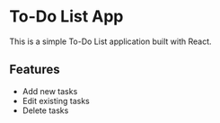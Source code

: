 # To-Do List App

This is a simple To-Do List application built with React.

## Features

- Add new tasks
- Edit existing tasks
- Delete tasks
